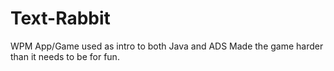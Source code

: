# Text-Rabbit
WPM App/Game used as intro to both Java and ADS
Made the game harder than it needs to be for fun.
